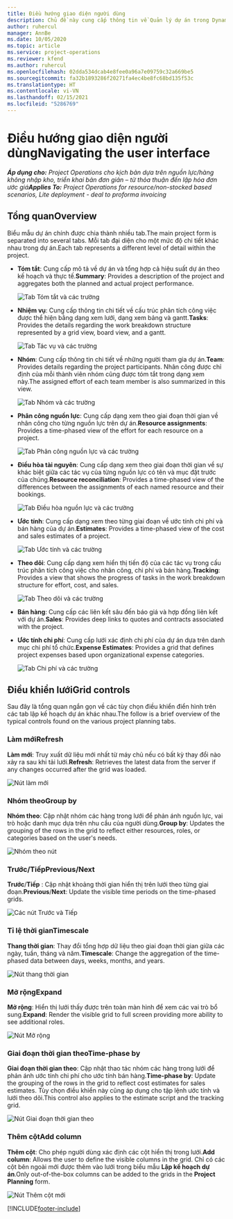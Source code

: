 ```yaml
---
title: Điều hướng giao diện người dùng
description: Chủ đề này cung cấp thông tin về Quản lý dự án trong Dynamics 365 Project Operations.
author: ruhercul
manager: AnnBe
ms.date: 10/05/2020
ms.topic: article
ms.service: project-operations
ms.reviewer: kfend
ms.author: ruhercul
ms.openlocfilehash: 02dda534dcab4e8fee0a96a7e09759c32a669be5
ms.sourcegitcommit: fa32b1893286f20271fa4ec4be8fc68bd135f53c
ms.translationtype: HT
ms.contentlocale: vi-VN
ms.lasthandoff: 02/15/2021
ms.locfileid: "5286769"
---
```

# <a name="navigating-the-user-interface"></a><span data-ttu-id="5c93a-103">Điều hướng giao diện người dùng</span><span class="sxs-lookup"><span data-stu-id="5c93a-103">Navigating the user interface</span></span>

<span data-ttu-id="5c93a-104">_**Áp dụng cho:** Project Operations cho kịch bản dựa trên nguồn lực/hàng không nhập kho, triển khai bản đơn giản – từ thỏa thuận đến lập hóa đơn ước giá_</span><span class="sxs-lookup"><span data-stu-id="5c93a-104">_**Applies To:** Project Operations for resource/non-stocked based scenarios, Lite deployment - deal to proforma invoicing_</span></span>

## <a name="overview"></a><span data-ttu-id="5c93a-105">Tổng quan</span><span class="sxs-lookup"><span data-stu-id="5c93a-105">Overview</span></span>

<span data-ttu-id="5c93a-106">Biểu mẫu dự án chính được chia thành nhiều tab.</span><span class="sxs-lookup"><span data-stu-id="5c93a-106">The main project form is separated into several tabs.</span></span> <span data-ttu-id="5c93a-107">Mỗi tab đại diện cho một mức độ chi tiết khác nhau trong dự án.</span><span class="sxs-lookup"><span data-stu-id="5c93a-107">Each tab represents a different level of detail within the project.</span></span>

- <span data-ttu-id="5c93a-108">**Tóm tắt**: Cung cấp mô tả về dự án và tổng hợp cả hiệu suất dự án theo kế hoạch và thực tế.</span><span class="sxs-lookup"><span data-stu-id="5c93a-108">**Summary**: Provides a description of the project and aggregates both the planned and actual project performance.</span></span>

    ![Tab Tóm tắt và các trường](media/navigation7.png)

- <span data-ttu-id="5c93a-110">**Nhiệm vụ**: Cung cấp thông tin chi tiết về cấu trúc phân tích công việc được thể hiện bằng dạng xem lưới, dạng xem bảng và gantt.</span><span class="sxs-lookup"><span data-stu-id="5c93a-110">**Tasks**: Provides the details regarding the work breakdown structure represented by a grid view, board view, and a gantt.</span></span>

    ![Tab Tác vụ và các trường](media/navigation8.png)

- <span data-ttu-id="5c93a-112">**Nhóm**: Cung cấp thông tin chi tiết về những người tham gia dự án.</span><span class="sxs-lookup"><span data-stu-id="5c93a-112">**Team**: Provides details regarding the project participants.</span></span> <span data-ttu-id="5c93a-113">Nhân công được chỉ định của mỗi thành viên nhóm cũng được tóm tắt trong dạng xem này.</span><span class="sxs-lookup"><span data-stu-id="5c93a-113">The assigned effort of each team member is also summarized in this view.</span></span>

    ![Tab Nhóm và các trường](media/navigation9.png)

- <span data-ttu-id="5c93a-115">**Phân công nguồn lực**: Cung cấp dạng xem theo giai đoạn thời gian về nhân công cho từng nguồn lực trên dự án.</span><span class="sxs-lookup"><span data-stu-id="5c93a-115">**Resource assignments**: Provides a time-phased view of the effort for each resource on a project.</span></span>

    ![Tab Phân công nguồn lực và các trường](media/navigation10.png)

- <span data-ttu-id="5c93a-117">**Điều hòa tài nguyên**: Cung cấp dạng xem theo giai đoạn thời gian về sự khác biệt giữa các tác vụ của từng nguồn lực có tên và mục đặt trước của chúng.</span><span class="sxs-lookup"><span data-stu-id="5c93a-117">**Resource reconciliation**: Provides a time-phased view of the differences between the assignments of each named resource and their bookings.</span></span>

    ![Tab Điều hòa nguồn lực và các trường](media/navigation11.png)

- <span data-ttu-id="5c93a-119">**Ước tính**: Cung cấp dạng xem theo từng giai đoạn về ước tính chi phí và bán hàng của dự án.</span><span class="sxs-lookup"><span data-stu-id="5c93a-119">**Estimates**: Provides a time-phased view of the cost and sales estimates of a project.</span></span>

    ![Tab Ước tính và các trường](media/navigation12.png)

- <span data-ttu-id="5c93a-121">**Theo dõi**: Cung cấp dạng xem hiển thị tiến độ của các tác vụ trong cấu trúc phân tích công việc cho nhân công, chi phí và bán hàng.</span><span class="sxs-lookup"><span data-stu-id="5c93a-121">**Tracking**: Provides a view that shows the progress of tasks in the work breakdown structure for effort, cost, and sales.</span></span>

    ![Tab Theo dõi và các trường](media/navigation13.png)

- <span data-ttu-id="5c93a-123">**Bán hàng**: Cung cấp các liên kết sâu đến báo giá và hợp đồng liên kết với dự án.</span><span class="sxs-lookup"><span data-stu-id="5c93a-123">**Sales**: Provides deep links to quotes and contracts associated with the project.</span></span>

- <span data-ttu-id="5c93a-124">**Ước tính chi phí**: Cung cấp lưới xác định chi phí của dự án dựa trên danh mục chi phí tổ chức.</span><span class="sxs-lookup"><span data-stu-id="5c93a-124">**Expense Estimates**: Provides a grid that defines project expenses based upon organizational expense categories.</span></span>

    ![Tab Chi phí và các trường](media/navigation14.png)

## <a name="grid-controls"></a><span data-ttu-id="5c93a-126">Điều khiển lưới</span><span class="sxs-lookup"><span data-stu-id="5c93a-126">Grid controls</span></span>

<span data-ttu-id="5c93a-127">Sau đây là tổng quan ngắn gọn về các tùy chọn điều khiển điển hình trên các tab lập kế hoạch dự án khác nhau.</span><span class="sxs-lookup"><span data-stu-id="5c93a-127">The follow is a brief overview of the typical controls found on the various project planning tabs.</span></span>

### <a name="refresh"></a><span data-ttu-id="5c93a-128">Làm mới</span><span class="sxs-lookup"><span data-stu-id="5c93a-128">Refresh</span></span>

<span data-ttu-id="5c93a-129">**Làm mới**: Truy xuất dữ liệu mới nhất từ máy chủ nếu có bất kỳ thay đổi nào xảy ra sau khi tải lưới.</span><span class="sxs-lookup"><span data-stu-id="5c93a-129">**Refresh**: Retrieves the latest data from the server if any changes occurred after the grid was loaded.</span></span>

![Nút làm mới](media/navigation7.png)

### <a name="group-by"></a><span data-ttu-id="5c93a-131">Nhóm theo</span><span class="sxs-lookup"><span data-stu-id="5c93a-131">Group by</span></span>

<span data-ttu-id="5c93a-132">**Nhóm theo**: Cập nhật nhóm các hàng trong lưới để phản ánh nguồn lực, vai trò hoặc danh mục dựa trên nhu cầu của người dùng.</span><span class="sxs-lookup"><span data-stu-id="5c93a-132">**Group by**: Updates the grouping of the rows in the grid to reflect either resources, roles, or categories based on the user's needs.</span></span>

![Nhóm theo nút](media/navigation6.png)

### <a name="previousnext"></a><span data-ttu-id="5c93a-134">Trước/Tiếp</span><span class="sxs-lookup"><span data-stu-id="5c93a-134">Previous/Next</span></span>

<span data-ttu-id="5c93a-135">**Trước**/**Tiếp** : Cập nhật khoảng thời gian hiển thị trên lưới theo từng giai đoạn.</span><span class="sxs-lookup"><span data-stu-id="5c93a-135">**Previous**/**Next**: Update the visible time periods on the time-phased grids.</span></span>

![Các nút Trước và Tiếp](media/navigation2.png)

### <a name="timescale"></a><span data-ttu-id="5c93a-137">Tỉ lệ thời gian</span><span class="sxs-lookup"><span data-stu-id="5c93a-137">Timescale</span></span>

<span data-ttu-id="5c93a-138">**Thang thời gian**: Thay đổi tổng hợp dữ liệu theo giai đoạn thời gian giữa các ngày, tuần, tháng và năm.</span><span class="sxs-lookup"><span data-stu-id="5c93a-138">**Timescale**: Change the aggregation of the time-phased data between days, weeks, months, and years.</span></span>

![Nút thang thời gian](media/navigation3.png)

### <a name="expand"></a><span data-ttu-id="5c93a-140">Mở rộng</span><span class="sxs-lookup"><span data-stu-id="5c93a-140">Expand</span></span>

<span data-ttu-id="5c93a-141">**Mở rộng**: Hiển thị lưới thấy được trên toàn màn hình để xem các vai trò bổ sung.</span><span class="sxs-lookup"><span data-stu-id="5c93a-141">**Expand**: Render the visible grid to full screen providing more ability to see additional roles.</span></span>

![Nút Mở rộng](media/navigation4.png)

### <a name="time-phase-by"></a><span data-ttu-id="5c93a-143">Giai đoạn thời gian theo</span><span class="sxs-lookup"><span data-stu-id="5c93a-143">Time-phase by</span></span>

<span data-ttu-id="5c93a-144">**Giai đoạn thời gian theo**: Cập nhật thao tác nhóm các hàng trong lưới để phản ánh ước tính chi phí cho ước tính bán hàng.</span><span class="sxs-lookup"><span data-stu-id="5c93a-144">**Time-phase by**: Update the grouping of the rows in the grid to reflect cost estimates for sales estimates.</span></span> <span data-ttu-id="5c93a-145">Tùy chọn điều khiển này cũng áp dụng cho tập lệnh ước tính và lưới theo dõi.</span><span class="sxs-lookup"><span data-stu-id="5c93a-145">This control also applies to the estimate script and the tracking grid.</span></span>

![Nút Giai đoạn thời gian theo](media/navigation0.png)

### <a name="add-column"></a><span data-ttu-id="5c93a-147">Thêm cột</span><span class="sxs-lookup"><span data-stu-id="5c93a-147">Add column</span></span>

<span data-ttu-id="5c93a-148">**Thêm cột**: Cho phép người dùng xác định các cột hiển thị trong lưới.</span><span class="sxs-lookup"><span data-stu-id="5c93a-148">**Add column**: Allows the user to define the visible columns in the grid.</span></span> <span data-ttu-id="5c93a-149">Chỉ có các cột bên ngoài mới được thêm vào lưới trong biểu mẫu **Lập kế hoạch dự án**.</span><span class="sxs-lookup"><span data-stu-id="5c93a-149">Only out-of-the-box columns can be added to the grids in the **Project Planning** form.</span></span>

![Nút Thêm cột mới](media/navigation5.png)


[!INCLUDE[footer-include](../includes/footer-banner.md)]